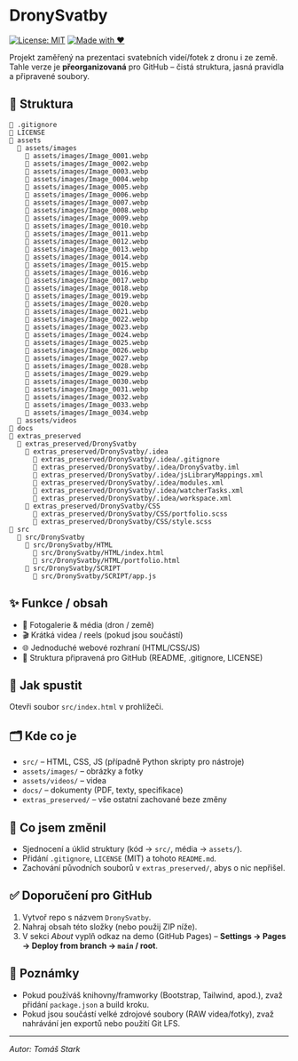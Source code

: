 # DronySvatby

[![License: MIT](https://img.shields.io/badge/License-MIT-yellow.svg)](LICENSE) [![Made with ❤️](https://img.shields.io/badge/Made%20with-%E2%9D%A4%EF%B8%8F-red)](#)

Projekt zaměřený na prezentaci svatebních videí/fotek z dronu i ze země. 
Tahle verze je **přeorganizovaná** pro GitHub – čistá struktura, jasná pravidla a připravené soubory.

## 📂 Struktura
```
📄 .gitignore
📄 LICENSE
📁 assets
  📁 assets/images
    📄 assets/images/Image_0001.webp
    📄 assets/images/Image_0002.webp
    📄 assets/images/Image_0003.webp
    📄 assets/images/Image_0004.webp
    📄 assets/images/Image_0005.webp
    📄 assets/images/Image_0006.webp
    📄 assets/images/Image_0007.webp
    📄 assets/images/Image_0008.webp
    📄 assets/images/Image_0009.webp
    📄 assets/images/Image_0010.webp
    📄 assets/images/Image_0011.webp
    📄 assets/images/Image_0012.webp
    📄 assets/images/Image_0013.webp
    📄 assets/images/Image_0014.webp
    📄 assets/images/Image_0015.webp
    📄 assets/images/Image_0016.webp
    📄 assets/images/Image_0017.webp
    📄 assets/images/Image_0018.webp
    📄 assets/images/Image_0019.webp
    📄 assets/images/Image_0020.webp
    📄 assets/images/Image_0021.webp
    📄 assets/images/Image_0022.webp
    📄 assets/images/Image_0023.webp
    📄 assets/images/Image_0024.webp
    📄 assets/images/Image_0025.webp
    📄 assets/images/Image_0026.webp
    📄 assets/images/Image_0027.webp
    📄 assets/images/Image_0028.webp
    📄 assets/images/Image_0029.webp
    📄 assets/images/Image_0030.webp
    📄 assets/images/Image_0031.webp
    📄 assets/images/Image_0032.webp
    📄 assets/images/Image_0033.webp
    📄 assets/images/Image_0034.webp
  📁 assets/videos
📁 docs
📁 extras_preserved
  📁 extras_preserved/DronySvatby
    📁 extras_preserved/DronySvatby/.idea
      📄 extras_preserved/DronySvatby/.idea/.gitignore
      📄 extras_preserved/DronySvatby/.idea/DronySvatby.iml
      📄 extras_preserved/DronySvatby/.idea/jsLibraryMappings.xml
      📄 extras_preserved/DronySvatby/.idea/modules.xml
      📄 extras_preserved/DronySvatby/.idea/watcherTasks.xml
      📄 extras_preserved/DronySvatby/.idea/workspace.xml
    📁 extras_preserved/DronySvatby/CSS
      📄 extras_preserved/DronySvatby/CSS/portfolio.scss
      📄 extras_preserved/DronySvatby/CSS/style.scss
📁 src
  📁 src/DronySvatby
    📁 src/DronySvatby/HTML
      📄 src/DronySvatby/HTML/index.html
      📄 src/DronySvatby/HTML/portfolio.html
    📁 src/DronySvatby/SCRIPT
      📄 src/DronySvatby/SCRIPT/app.js
```

## ✨ Funkce / obsah
- 📸 Fotogalerie & média (dron / země)
- 🎬 Krátká videa / reels (pokud jsou součástí)
- 🌐 Jednoduché webové rozhraní (HTML/CSS/JS)
- 🧰 Struktura připravená pro GitHub (README, .gitignore, LICENSE)

## 🚀 Jak spustit
Otevři soubor `src/index.html` v prohlížeči.

## 🗂 Kde co je
- `src/` – HTML, CSS, JS (případně Python skripty pro nástroje)
- `assets/images/` – obrázky a fotky
- `assets/videos/` – videa
- `docs/` – dokumenty (PDF, texty, specifikace)
- `extras_preserved/` – vše ostatní zachované beze změny

## 🧭 Co jsem změnil
- Sjednocení a úklid struktury (kód → `src/`, média → `assets/`).
- Přidání `.gitignore`, `LICENSE` (MIT) a tohoto `README.md`.
- Zachování původních souborů v `extras_preserved/`, abys o nic nepřišel.

## ✅ Doporučení pro GitHub
1. Vytvoř repo s názvem `DronySvatby`.
2. Nahraj obsah této složky (nebo použij ZIP níže).
3. V sekci *About* vyplň odkaz na demo (GitHub Pages) – **Settings → Pages → Deploy from branch → `main` / root**.

## 📝 Poznámky
- Pokud používáš knihovny/framworky (Bootstrap, Tailwind, apod.), zvaž přidání `package.json` a build kroku.
- Pokud jsou součástí velké zdrojové soubory (RAW videa/fotky), zvaž nahrávání jen exportů nebo použití Git LFS.

---

*Autor: Tomáš Stark*

